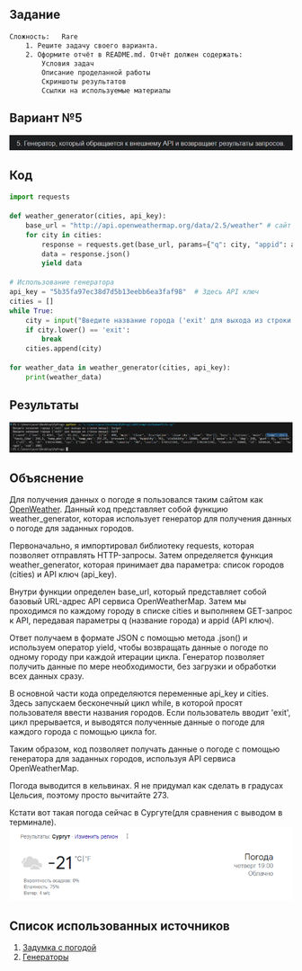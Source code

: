 ## Задание
    Сложность:   Rare
        1. Решите задачу своего варианта.
        2. Оформите отчёт в README.md. Отчёт должен содержать:
            Условия задач
            Описание проделанной работы
            Скриншоты результатов
            Ссылки на используемые материалы

## Вариант №5
![Image text](задание.png)

## Код
```python
import requests

def weather_generator(cities, api_key):
    base_url = "http://api.openweathermap.org/data/2.5/weather" # сайт с погодой
    for city in cities:
        response = requests.get(base_url, params={"q": city, "appid": api_key})
        data = response.json()
        yield data

# Использование генератора
api_key = "5b35fa97ec38d7d5b13eebb6ea3faf98"  # Здесь API ключ
cities = []
while True:
    city = input("Введите название города ('exit' для выхода из строки ввода): ")
    if city.lower() == 'exit':
        break
    cities.append(city)

for weather_data in weather_generator(cities, api_key):
    print(weather_data)
```

## Результаты
![Image text](результат.png)

## Объяснение
Для получения данных о погоде я пользовался таким сайтом как [OpenWeather](https://openweathermap.org/). Данный код представляет собой функцию weather_generator, которая использует генератор для получения данных о погоде для заданных городов.

Первоначально, я импортировал библиотеку requests, которая позволяет отправлять HTTP-запросы. Затем определяется функция weather_generator, которая принимает два параметра: список городов (cities) и API ключ (api_key).

Внутри функции определен base_url, который представляет собой базовый URL-адрес API сервиса OpenWeatherMap. Затем мы проходимся по каждому городу в списке cities и выполняем GET-запрос к API, передавая параметры q (название города) и appid (API ключ). 

Ответ получаем в формате JSON с помощью метода .json() и используем оператор yield, чтобы возвращать данные о погоде по одному городу при каждой итерации цикла. Генератор позволяет получить данные по мере необходимости, без загрузки и обработки всех данных сразу.

В основной части кода определяются переменные api_key и cities. Здесь запускаем бесконечный цикл while, в которой просят пользователя ввести названия городов. Если пользователь вводит 'exit', цикл прерывается, и выводятся полученные данные о погоде для каждого города с помощью цикла for.

Таким образом, код позволяет получать данные о погоде с помощью генератора для заданных городов, используя API сервиса OpenWeatherMap.

Погода выводится в кельвинах. Я не придумал как сделать в градусах Цельсия, поэтому просто вычитайте 273. 

Кстати вот такая погода сейчас в Сургуте(для сравнения с выводом в терминале).
![](погода.png)

## Список использованных источников
1. [Задумка с погодой](https://habr.com/ru/articles/315264/)
2. [Генераторы](https://habr.com/ru/articles/560300/)